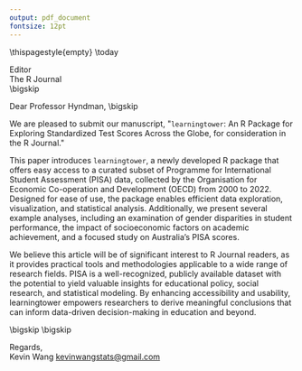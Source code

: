 ```yaml
---
output: pdf_document
fontsize: 12pt
---
```


\thispagestyle{empty}
\today

Editor   
The R Journal  
\bigskip

Dear Professor Hyndman,
\bigskip

We are pleased to submit our manuscript, "`learningtower`: An R Package for Exploring Standardized Test Scores Across the Globe, for consideration in the R Journal."

This paper introduces `learningtower`, a newly developed R package that offers easy access to a curated subset of Programme for International Student Assessment (PISA) data, collected by the Organisation for Economic Co-operation and Development (OECD) from 2000 to 2022. Designed for ease of use, the package enables efficient data exploration, visualization, and statistical analysis. Additionally, we present several example analyses, including an examination of gender disparities in student performance, the impact of socioeconomic factors on academic achievement, and a focused study on Australia’s PISA scores.

We believe this article will be of significant interest to R Journal readers, as it provides practical tools and methodologies applicable to a wide range of research fields. PISA is a well-recognized, publicly available dataset with the potential to yield valuable insights for educational policy, social research, and statistical modeling. By enhancing accessibility and usability, learningtower empowers researchers to derive meaningful conclusions that can inform data-driven decision-making in education and beyond.

\bigskip
\bigskip

Regards,  
Kevin Wang
kevinwangstats@gmail.com    
